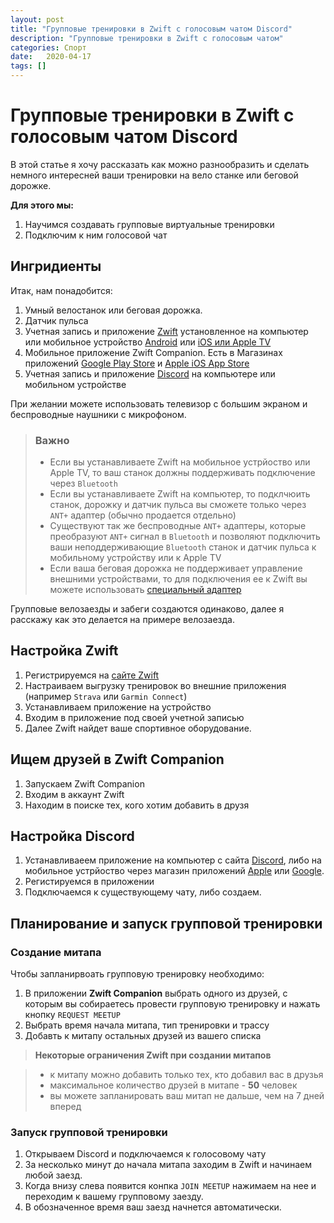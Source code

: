 ```yaml
---
layout: post
title: "Групповые тренировки в Zwift с голосовым чатом Discord"
description: "Групповые тренировки в Zwift с голосовым чатом"
categories: Спорт
date:   2020-04-17
tags: []
---
```


# Групповые тренировки в Zwift с голосовым чатом Discord

В этой статье я хочу рассказать как можно разнообразить и сделать немного интересней ваши тренировки на вело станке или беговой дорожке.

**Для этого мы:**

1. Научимся создавать групповые виртуальные тренировки
2. Подключим к ним голосовой чат

## Ингридиенты

Итак, нам понадобится:

1. Умный велостанок или беговая дорожка.
2. Датчик пульса
2. Учетная запись и приложение [Zwift][Zwift_link] установленное на компьютер или мобильное устройство [Android](https://play.google.com/store/apps/details?id=com.zwift.zwiftgame) или [iOS или Apple TV](https://apps.apple.com/ru/app/zwift-ride-and-run/id1134655040)
3. Мобильное приложение Zwift Companion. Есть в Магазинах приложений [Google Play Store][Companion_Android] и [Apple iOS App Store][Companion_iOS]
4. Учетная запись и приложение [Discord][Discord_link] на компьютере или мобильном устройстве

При желании можете использовать телевизор с большим экраном и беспроводные наушники с микрофоном.

> ### Важно
> - Если вы устанавливаете Zwift на мобильное устрйоство или Apple TV, то ваш станок должны поддерживать подключение через `Bluetooth`
> - Если вы устанавливаете Zwift на компьютер, то подклчюить станок, дорожку и датчик пульса вы сможете только через `ANT+` адаптер (обычно продается отдельно)
> - Существуют так же беспроводные `ANT+` адаптеры, которые преобразуют `ANT+` сигнал в `Bluetooth` и позволяют подключить ваши неподдерживающие `Bluetooth` станок и датчик пульса к мобильному устройству или к Apple TV
> - Если ваша беговая дорожка не поддерживает управление внешними устройствами, то для подключения ее к Zwift вы можете использовать [специальный адаптер](https://npe-inc.com/runn-smart-treadmill-sensor/)

Групповые велозаезды и забеги создаются одинаково, далее я расскажу как это делается на примере велозаезда.

## Настройка Zwift

1. Регистрируемся на [сайте Zwift][Zwift_link]
2. Настраиваем выгрузку тренировок во внешние приложения (например `Strava` или `Garmin Connect`)
2. Устанавливаем приложение на устройство
4. Входим в приложение под своей учетной записью
5. Далее Zwift найдет ваше спортивное оборудование.

## Ищем друзей в Zwift Companion

1. Запускаем Zwift Companion
1. Входим в аккаунт Zwift
1. Находим в поиске тех, кого хотим добавить в друзя

## Настройка Discord

1. Устанавливаеем приложение на компьютер с сайта [Discord][Discord_link], либо на мобильное устрйоство через магазин приложений [Apple][Discord_iOS] или [Google][Discord_Android].
2. Регистируемся в приложении
3. Подключаемся к существующему чату, либо создаем.

## Планирование и запуск групповой тренировки

### Создание митапа

Чтобы запланирвоать групповую тренировку необходимо:

1. В приложении **Zwift Companion** выбрать одного из друзей, с которым вы собираетесь провести групповую тренировку и нажать кнопку `REQUEST MEETUP`
2. Выбрать время начала митапа, тип тренировки и трассу
3. Добавть к митапу остальных друзей из вашего списка

> **Некоторые ограничения Zwift при создании митапов**

> - к митапу можно добавить только тех, кто добавил вас в друзья
> - максимальное количество друзей в митапе - **50** человек
> - вы можете запланировать ваш митап не дальше, чем на 7 дней вперед

### Запуск групповой тренировки

1. Открываем Discord и подключаемся к голосовому чату
2. За несколько минут до начала митапа заходим в Zwift и начинаем любой заезд.
3. Когда внизу слева появится конпка `JOIN MEETUP` нажимаем на нее и переходим к вашему групповому заезду.
4. В обозначенное время ваш заезд начнется автоматически.


[Zwift_link]: https://zwift.com/
[Discord_link]: https://discordapp.com
[Discord_Android]: https://play.google.com/store/apps/details?id=com.zwift.zwiftgame
[Discord_iOS]: https://apps.apple.com/ru/app/zwift-ride-and-run/id1134655040
[Companion_Android]: https://play.google.com/store/apps/details?id=com.zwift.android.prod
[Companion_iOS]: https://itunes.apple.com/us/app/zwift-mobile-link/id934083691?mt=8
[Zwift_meetup]: https://zwift.com/news/19189-zwift-how-to-ride-with-friends